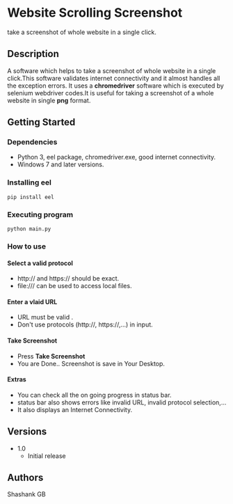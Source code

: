 # Website Scrolling Screenshot

take a screenshot of whole website in a single click.

## Description

A software which helps to take a screenshot of whole website in a single click.This software validates internet connectivity and it almost handles all the exception errors.
It uses a **chromedriver** software which is executed by selenium webdriver codes.It is useful for taking a screenshot of a whole website in single **png** format.

## Getting Started

### Dependencies

* Python 3, eel package, chromedriver.exe, good internet connectivity.
* Windows 7 and later versions.

### Installing eel
```
pip install eel
```

### Executing program

```
python main.py
```

### How to use

#### Select a valid protocol
* http:// and https:// should be exact.
* file:/// can be used to access local files.

#### Enter a vlaid URL
* URL must be valid .
* Don't use protocols (http://, https://,...) in input.

#### Take Screenshot
* Press **Take Screenshot** 
* You are Done.. Screenshot is save in Your Desktop.

#### Extras
* You can check all the on going progress in status bar.
* status bar also shows errors like invalid URL, invalid protocol selection,...
* It also displays an Internet Connectivity.

## Versions

* 1.0
  * Initial release

## Authors

Shashank GB
